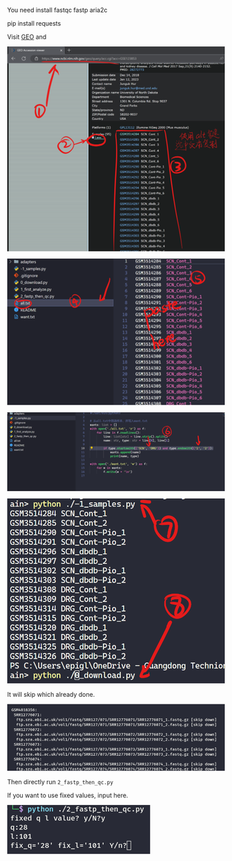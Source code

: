 You need install 
fastqc
fastp
aria2c

pip install requests

Visit [GEO](https://www.ncbi.nlm.nih.gov/geo/query/acc.cgi?acc=GSE159060) and

![samples](./pic/qcp_step_1.png)

![paste](./pic/qcp_step_2.png)

![-1](./pic/qcp_step_3.png)

![-1&0](./pic/qcp_step_4.png)

It will skip which already done.

![0](./pic/qcp_step_5.png)

Then directly run `2_fastp_then_qc.py`

If you want to use fixed values, input here.

![2](./pic/qcp_step_6.png)